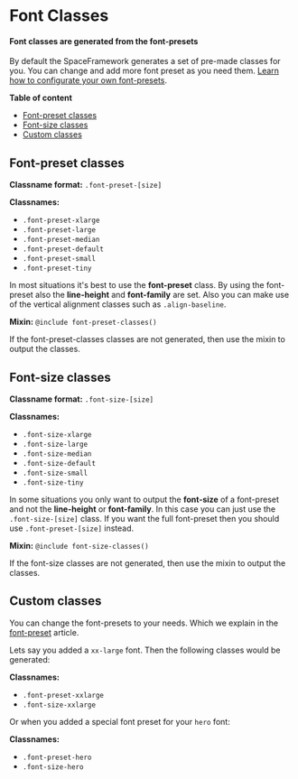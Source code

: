 # Font Classes
#### Font classes are generated from the font-presets

By default the SpaceFramework generates a set of pre-made classes for you. You can change and add more font preset as you need them. [Learn how to configurate your own font-presets](settings/font-presets).

**Table of content**

- [Font-preset classes](#font-preset-classes)
- [Font-size classes](#font-size-classes)
- [Custom classes](#custom-classes)

## Font-preset classes
**Classname format:** `.font-preset-[size]`

**Classnames:** 
- `.font-preset-xlarge` 
- `.font-preset-large` 
- `.font-preset-median`
- `.font-preset-default`
- `.font-preset-small`
- `.font-preset-tiny`

In most situations it's best to use the **font-preset** class. By using the font-preset also the **line-height** and **font-family** are set. Also you can make use of the vertical alignment classes such as `.align-baseline`.

**Mixin:** `@include font-preset-classes()`

If the font-preset-classes classes are not generated, then use the mixin to output the classes.

## Font-size classes
**Classname format:** `.font-size-[size]`

**Classnames:** 
 - `.font-size-xlarge` 
 - `.font-size-large` 
 - `.font-size-median`
 - `.font-size-default`
 - `.font-size-small`
 - `.font-size-tiny`
 
In some situations you only want to output the **font-size** of a font-preset and not the **line-height** or **font-family**. In this case you can just use the `.font-size-[size]` class. If you want the full font-preset then you should use `.font-preset-[size]` instead.   

**Mixin:** `@include font-size-classes()`

If the font-size classes are not generated, then use the mixin to output the classes.

## Custom classes
You can change the font-presets to your needs. Which we explain in the [font-preset](settings/font-presets) article.

Lets say you added a `xx-large` font. Then the following classes would be generated:

**Classnames:** 
 - `.font-preset-xxlarge`
 - `.font-size-xxlarge`

 
 Or when you added a special font preset for your `hero` font: 
 
 **Classnames:** 
 - `.font-preset-hero`
 - `.font-size-hero`
 
